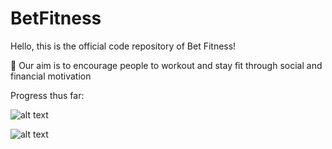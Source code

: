 # BetFitness
Hello, this is the official code repository of Bet Fitness!

💸 Our aim is to encourage people to workout and stay fit through social and financial motivation

Progress thus far:


![alt text](https://dm2301files.storage.live.com/y4mtu7V2roMW4GNQioBzHkoYzOyRgFl6qLTZ6iUO55tUpuTKmeJJnT81DWwGAvxWLKJmKLImUtsv_LUpyesGOdtSl81fnzpMsm3tV8QL04OQ55nsyJN9VGn6elOVKEudnmR-xpy2xdxzW-LaRao4mD2ZzehLaOr7_1o6A-i9B1-rJuRYcRMxIrOpwdx--lzLenq?width=248&height=538&cropmode=none)


![alt text](https://dm2301files.storage.live.com/y4mR7G8dw9SXbBsnbzyTKrKJHhvPSxmd5I0OkE4cQzOl42gUI4rwmX7Ft2o-uG87lM8oV_835HiIsk-6__5A_mcUGZdteUN1v8MKzY0-VbyokAXhM3RB7acTW_ku6PYNVpZMILDNvrLAZB70f2lKrkOY7q8waHRWOIWticl2vD773C_m3ItFwHc8a4I1zeMiX_y?width=248&height=538&cropmode=none)

